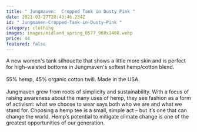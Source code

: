 ```yaml
---
title: " Jungmaven:  Cropped Tank in Dusty Pink "
date: 2021-03-27T20:43:46.234Z
id: " Jungmaven-Cropped-Tank-in-Dusty-Pink "
category: clothing
images: images/midland_spring_0577_960x1408.webp
price: 44
featured: false
---
```

<!--StartFragment-->

A new women's tank silhouette that shows a little more skin and is perfect for high-waisted bottoms in Jungmaven's softest hemp/cotton blend.\
\
55% hemp, 45% organic cotton twill. Made in the USA.\
\
Jungmaven grew from roots of simplicity and sustainability. With a focus of raising awareness about the many uses of hemp, they see fashion as a form of activism: what we choose to wear says both who we are and what we stand for. Choosing a hemp tee is a small, simple act – but it’s one that can change the world. Hemp’s potential to mitigate climate change is one of the greatest opportunities of our generation.

<!--EndFragment-->